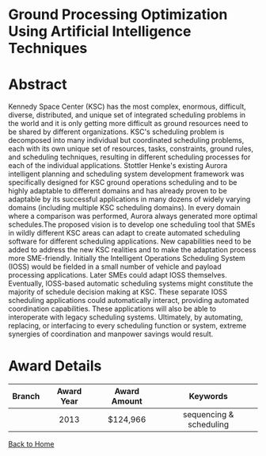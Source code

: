 
Ground Processing Optimization Using Artificial Intelligence Techniques
=======================================================================

# Abstract


Kennedy Space Center (KSC) has the most complex, enormous, difficult, diverse, distributed, and unique set of integrated scheduling problems in the world and it is only getting more difficult as ground resources need to be shared by different organizations. KSC&#039;s scheduling problem is decomposed into many individual but coordinated scheduling problems, each with its own unique set of resources, tasks, constraints, ground rules, and scheduling techniques, resulting in different scheduling processes for each of the individual applications. Stottler Henke&#039;s existing Aurora intelligent planning and scheduling system development framework was specifically designed for KSC ground operations scheduling and to be highly adaptable to different domains and has already proven to be adaptable by its successful applications in many dozens of widely varying domains (including multiple KSC scheduling domains). In every domain where a comparison was performed, Aurora always generated more optimal schedules.The proposed vision is to develop one scheduling tool that SMEs in wildly different KSC areas can adapt to create automated scheduling software for different scheduling applications. New capabilities need to be added to address the new KSC realities and to make the adaptation process more SME-friendly. Initially the Intelligent Operations Scheduling System (IOSS) would be fielded in a small number of vehicle and payload processing applications.  Later SMEs could adapt IOSS themselves. Eventually, IOSS-based automatic scheduling systems might constitute the majority of schedule decision making at KSC. These separate IOSS scheduling applications could automatically interact, providing automated coordination capabilities. These applications will also be able to interoperate with legacy scheduling systems. Ultimately, by automating, replacing, or interfacing to every scheduling function or system, extreme synergies of coordination and manpower savings would result.  

# Award Details

|Branch|Award Year|Award Amount|Keywords|
| :---: | :---: | :---: | :---: |
||2013|$124,966|sequencing & scheduling|
  
  


[Back to Home](https://github.com/chrischow/dod_sbir_awards/JT/#139)